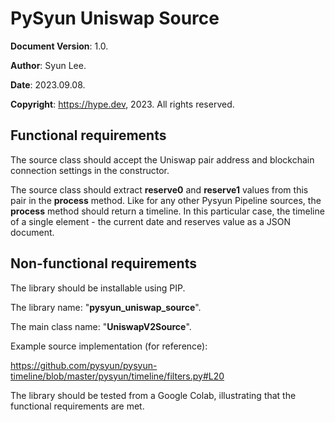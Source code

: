 # PySyun Uniswap Source


**Document Version**: 1.0.

**Author**: Syun Lee.

**Date**: 2023.09.08.

**Copyright**: https://hype.dev, 2023. All rights reserved.

## Functional requirements
The source class should accept the Uniswap pair address and blockchain connection settings in the constructor.

The source class should extract **reserve0** and **reserve1** values from this pair in the **process** method.
Like for any other Pysyun Pipeline sources, the **process** method should return a timeline.
In this particular case, the timeline of a single element - the current date and reserves value as a JSON document.

## Non-functional requirements
The library should be installable using PIP. 

The library name: "**pysyun_uniswap_source**".

The main class name: "**UniswapV2Source**".

Example source implementation (for reference):

https://github.com/pysyun/pysyun-timeline/blob/master/pysyun/timeline/filters.py#L20

The library should be tested from a Google Colab, illustrating that the functional requirements are met.
